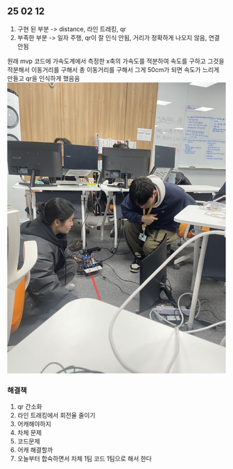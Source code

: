 ## 25 02 12
1. 구현 된 부분 -> distance, 라인 트레킹, qr
2. 부족한 부분 -> 일자 주행, qr이 잘 인식 안됨, 거리가 정확하게 나오지 않음, 연결 안됨

원래 mvp 코드에 가속도계에서 측정한 x축의 가속도를 적분하여 속도를 구하고 그것을 적분해서 이동거리를 구해서 총 이동거리를 구해서 그게 50cm가 되면 속도가 느리게 만들고 qr을 인식하게 했음음
![alt text](IMG_3231.jpg)

### 해결책
1. qr 간소화
2. 라인 트래킹에서 회전율 줄이기
3. 어캐해야하지
4. 차체 문제
5. 코드문제
6. 어캐 해결할까
7. 오늘부터 합숙하면서 차체 1팀 코드 1팀으로 해서 한다